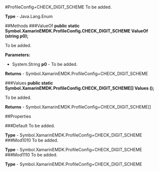 #ProfileConfig+CHECK_DIGIT_SCHEME
To be added.

**Type** - Java.Lang.Enum

##Methods
###ValueOf
**public static Symbol.XamarinEMDK.ProfileConfig.CHECK_DIGIT_SCHEME ValueOf (string p0);**

To be added.

**Parameters:** 

* System.String **p0** - To be added.

**Returns** - Symbol.XamarinEMDK.ProfileConfig+CHECK_DIGIT_SCHEME

###Values
**public static Symbol.XamarinEMDK.ProfileConfig.CHECK_DIGIT_SCHEME[] Values ();**

To be added.


**Returns** - Symbol.XamarinEMDK.ProfileConfig+CHECK_DIGIT_SCHEME[]

##Properties

###Default
To be added.

**Type** - Symbol.XamarinEMDK.ProfileConfig+CHECK_DIGIT_SCHEME
###Mod1010
To be added.

**Type** - Symbol.XamarinEMDK.ProfileConfig+CHECK_DIGIT_SCHEME
###Mod1110
To be added.

**Type** - Symbol.XamarinEMDK.ProfileConfig+CHECK_DIGIT_SCHEME


